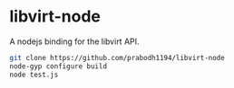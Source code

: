 # libvirt-node
A nodejs binding for the libvirt API.

```bash
git clone https://github.com/prabodh1194/libvirt-node
node-gyp configure build
node test.js
```

